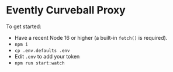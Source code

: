 Evently Curveball Proxy
=======================

To get started:

* Have a recent Node 16 or higher (a built-in `fetch()` is required).
* `npm i`
* `cp .env.defaults .env`
* Edit `.env` to add your token
* `npm run start:watch`
